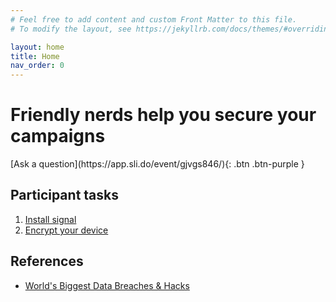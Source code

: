 ```yaml
---
# Feel free to add content and custom Front Matter to this file.
# To modify the layout, see https://jekyllrb.com/docs/themes/#overriding-theme-defaults

layout: home
title: Home
nav_order: 0
---
```


# Friendly nerds help you secure your campaigns

<span class="fs-6">
[Ask a question](https://app.sli.do/event/gjvgs846/){: .btn .btn-purple }
</span>

## Participant tasks


1. [Install signal](/signal)
1. [Encrypt your device](/encrypt)

## References

* [World's Biggest Data Breaches & Hacks](https://informationisbeautiful.net/visualizations/worlds-biggest-data-breaches-hacks/)